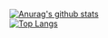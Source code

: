 [![Anurag's github stats](https://github-readme-stats.vercel.app/api?username=Leon840113&theme=gruvbox)](https://github.com/USERNAME/github-readme-stats)  
[![Top Langs](https://github-readme-stats.vercel.app/api/top-langs/?username=Leon840113&layout=compact&theme=gruvbox)](https://github.com/USERNAME/github-readme-stats)
